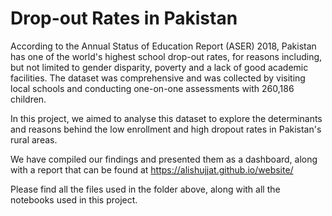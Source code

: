 # Drop-out Rates in Pakistan

According to the Annual Status of Education Report (ASER) 2018, Pakistan has one of the world's highest school drop-out rates, for reasons including, but not limited to gender disparity, poverty and a lack of good academic facilities. The dataset was comprehensive and was collected by visiting local schools and conducting one-on-one assessments with 260,186 children.

In this project, we aimed to analyse this dataset to explore the determinants and reasons behind the low enrollment and high dropout rates in Pakistan's rural areas.

We have compiled our findings and presented them as a dashboard, along with a report that can be found at https://alishujjat.github.io/website/

Please find all the files used in the folder above, along with all the notebooks used in this project.
